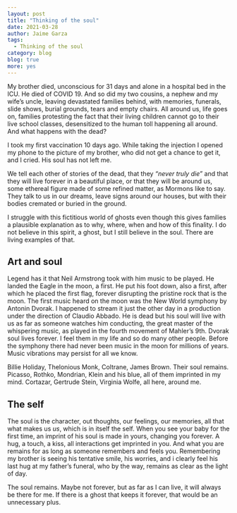 ```yaml
---
layout: post
title: "Thinking of the soul"
date: 2021-03-28
author: Jaime Garza
tags:
  - Thinking of the soul
category: blog
blog: true
more: yes
---
```


My brother died, unconscious for 31 days and alone in a hospital bed in the ICU. He died of COVID 19. And so did my two cousins, a nephew and my wife’s uncle, leaving devastated families behind, with memories, funerals, slide shows, burial grounds, tears and empty chairs.  All around us, life goes on, families protesting the fact that their living children cannot go to their live school classes, desensitized to the human toll happening all around. And what happens with the dead?

I took my first vaccination 10 days ago. While taking the injection I opened my phone to the picture of my brother, who did not get a chance to get it, and I cried. His soul has not left me.

We tell each other of stories of the dead, that they  _“never truly die”_ and that they will live forever in a beautiful place, or that they will be around us, some ethereal figure made of some refined matter, as Mormons like to say. They talk to us in our dreams, leave signs around our houses, but with their bodies cremated or buried in the ground.

I struggle with this fictitious world of ghosts even though this gives families a plausible explanation as to why, where, when and how of this finality. I do not believe in this spirit, a ghost, but I still believe in the soul. There are living examples of that. 

## Art and soul

Legend has it that Neil Armstrong took with him music to be played. He landed the Eagle in the moon, a first. He put his foot down, also a first, after which he placed the first flag, forever disrupting the pristine rock that is the moon. The first music heard on the moon was the New World symphony by Antonin Dvorak. I happened to stream it just the other day in a production under the direction of Claudio Abbado.  He is dead but his soul will live with us as far as someone watches him conducting, the great master of the whispering music, as played in the fourth movement of Mahler’s 9th. Dvorak soul lives forever. I feel them in my life and so do many other people. Before the symphony there had never been music in the moon for millions of years. Music vibrations may persist for all we know. 

Billie Holiday, Thelonious Monk, Coltrane, James Brown. Their soul remains. Picasso, Rothko, Mondrian, Klein and his blue, all of them imprinted in my mind. Cortazar, Gertrude Stein, Virginia Wolfe, all here, around me. 

## The self

The soul is the character, out thoughts, our feelings, our memories, all that what makes us _us_, which is in itself the self. When you see your baby for the first time, an imprint of his soul is made in yours, changing you forever. A hug, a touch, a kiss, all interactions get imprinted in you. And what you are remains for as long as someone remembers and feels you. Remembering my brother is seeing his tentative smile, his worries, and i clearly feel his last hug at my father’s funeral, who by the way, remains as clear as the light of day.

The soul remains. Maybe not forever, but as far as I can live, it will always be there for me. If there is a ghost that keeps it forever, that would be an unnecessary plus.